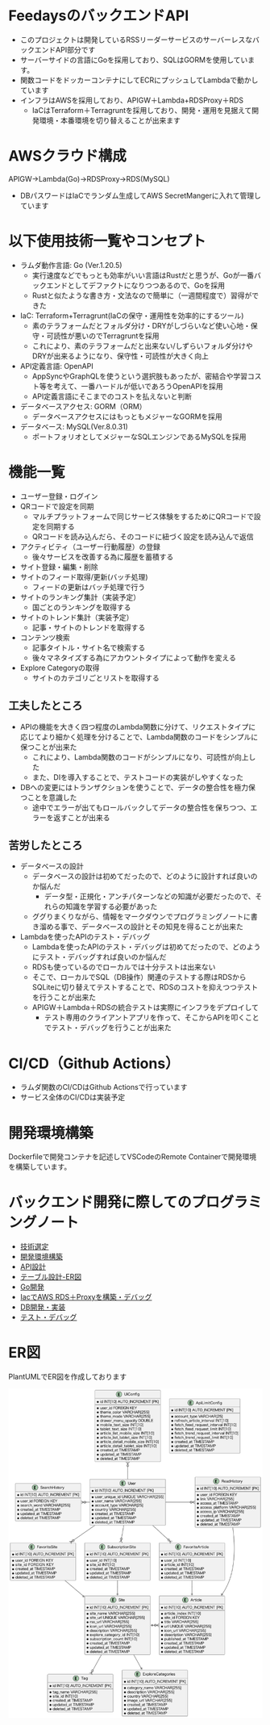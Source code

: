 # FeedaysのバックエンドAPI
- このプロジェクトは開発しているRSSリーダーサービスのサーバーレスなバックエンドAPI部分です
- サーバーサイドの言語にGoを採用しており、SQLはGORMを使用しています。
- 関数コードをドッカーコンテナにしてECRにプッシュしてLambdaで動かしています
- インフラはAWSを採用しており、APIGW＋Lambda+RDSProxy＋RDS
  - IaCはTerraform＋Terragruntを採用しており、開発・運用を見据えて開発環境・本番環境を切り替えることが出来ます

# AWSクラウド構成
APIGW->Lambda(Go)->RDSProxy->RDS(MySQL)
- DBパスワードはIaCでランダム生成してAWS SecretMangerに入れて管理しています
# 以下使用技術一覧やコンセプト
- ラムダ動作言語: Go (Ver.1.20.5)
  - 実行速度などでもっとも効率がいい言語はRustだと思うが、Goが一番バックエンドとしてデファクトになりつつあるので、Goを採用
  - Rustと似たような書き方・文法なので簡単に（一週間程度で）習得ができた
- IaC: Terraform+Terragrunt(IaCの保守・運用性を効率的にするツール)
  - 素のテラフォームだとフォルダ分け・DRYがしづらいなど使い心地・保守・可読性が悪いのでTerragruntを採用
  - これにより、素のテラフォームだと出来ない/しずらいフォルダ分けやDRYが出来るようになり、保守性・可読性が大きく向上
- API定義言語: OpenAPI
  - AppSyncやGraphQLを使うという選択肢もあったが、密結合や学習コスト等を考えて、一番ハードルが低いであろうOpenAPIを採用
  - API定義言語にそこまでのコストを払えないと判断
- データベースアクセス: GORM（ORM）
  - データベースアクセスにはもっともメジャーなGORMを採用
- データベース: MySQL(Ver.8.0.31)
  - ポートフォリオとしてメジャーなSQLエンジンであるMySQLを採用

# 機能一覧
- ユーザー登録・ログイン
- QRコードで設定を同期
  - マルチプラットフォームで同じサービス体験をするためにQRコードで設定を同期する
  - QRコードを読み込んだら、そのコードに紐づく設定を読み込んで返信
- アクティビティ（ユーザー行動履歴）の登録
  - 後々サービスを改善する為に履歴を蓄積する
- サイト登録・編集・削除
- サイトのフィード取得/更新(バッチ処理)
  - フィードの更新はバッチ処理で行う
- サイトのランキング集計（実装予定）
  - 国ごとのランキングを取得する
- サイトのトレンド集計（実装予定）
  - 記事・サイトのトレンドを取得する
- コンテンツ検索
  - 記事タイトル・サイト名で検索する
  - 後々マネタイズする為にアカウントタイプによって動作を変える
- Explore Categoryの取得
  - サイトのカテゴリごとリストを取得する

## 工夫したところ
- APIの機能を大きく四つ程度のLambda関数に分けて、リクエストタイプに応じてより細かく処理を分けることで、Lambda関数のコードをシンプルに保つことが出来た
  - これにより、Lambda関数のコードがシンプルになり、可読性が向上した
  - また、DIを導入することで、テストコードの実装がしやすくなった
- DBへの変更にはトランザクションを使うことで、データの整合性を極力保つことを意識した
  - 途中でエラーが出てもロールバックしてデータの整合性を保ちつつ、エラーを返すことが出来る
## 苦労したところ
- データベースの設計
  - データベースの設計は初めてだったので、どのように設計すれば良いのか悩んだ
    - データ型・正規化・アンチパターンなどの知識が必要だったので、それらの知識を学習する必要があった
  - ググりまくりながら、情報をマークダウンでプログラミングノートに書き溜める事で、データベースの設計とその知見を得ることが出来た
- Lambdaを使ったAPIのテスト・デバッグ
  - Lambdaを使ったAPIのテスト・デバッグは初めてだったので、どのようにテスト・デバッグすれば良いのか悩んだ
   - RDSも使っているのでローカルでは十分テストは出来ない
    - そこで、ローカルでSQL（DB操作）関連のテストする際はRDSからSQLiteに切り替えてテストすることで、RDSのコストを抑えつつテストを行うことが出来た
  - APIGW＋Lambda＋RDSの統合テストは実際にインフラをデプロイして
    - テスト専用のクライアントアプリを作って、そこからAPIを叩くことでテスト・デバッグを行うことが出来た

# CI/CD（Github Actions）
- ラムダ関数のCI/CDはGithub Actionsで行っています
- サービス全体のCI/CDは実装予定

# 開発環境構築
Dockerfileで開発コンテナを記述してVSCodeのRemote Containerで開発環境を構築しています。

# バックエンド開発に際してのプログラミングノート
- [技術選定](./バックエンド開発メモ/0-技術選定.md)
- [開発環境構築](./バックエンド開発メモ/1-開発環境構築.md)
- [API設計](./バックエンド開発メモ/2-API設計.md)
- [テーブル設計-ER図](./バックエンド開発メモ/3-テーブル設計-ER図.plantuml)
- [Go開発](./バックエンド開発メモ/4-Go開発.md)
- [IacでAWS RDS＋Proxyを構築・デバッグ](./バックエンド開発メモ/5-IaCでDBを構築・デバッグ.md)
- [DB開発・実装](./バックエンド開発メモ/6-DB開発・実装.md)
- [テスト・デバッグ](./バックエンド開発メモ/7-テスト・デバッグ.md)

# ER図
PlantUMLでER図を作成しております

![ER図](image.png)



